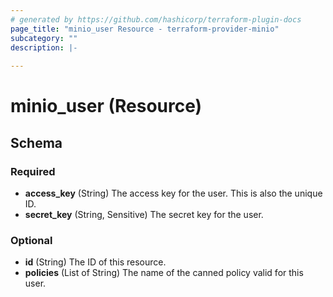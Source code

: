 ```yaml
---
# generated by https://github.com/hashicorp/terraform-plugin-docs
page_title: "minio_user Resource - terraform-provider-minio"
subcategory: ""
description: |-
  
---
```


# minio_user (Resource)





<!-- schema generated by tfplugindocs -->
## Schema

### Required

- **access_key** (String) The access key for the user. This is also the unique ID.
- **secret_key** (String, Sensitive) The secret key for the user.

### Optional

- **id** (String) The ID of this resource.
- **policies** (List of String) The name of the canned policy valid for this user.


